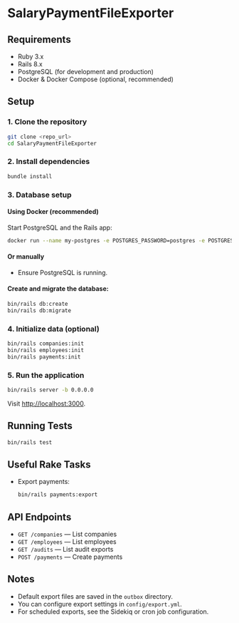 # SalaryPaymentFileExporter

## Requirements

- Ruby 3.x
- Rails 8.x
- PostgreSQL (for development and production)
- Docker & Docker Compose (optional, recommended)

## Setup

### 1. Clone the repository

```bash
git clone <repo_url>
cd SalaryPaymentFileExporter
```

### 2. Install dependencies

```bash
bundle install
```

### 3. Database setup

#### Using Docker (recommended)

Start PostgreSQL and the Rails app:

```bash
docker run --name my-postgres -e POSTGRES_PASSWORD=postgres -e POSTGRES_USER=postgres -e POSTGRES_DB=salary_payment_development -p 5432:5432 -d postgres:16
```

#### Or manually

- Ensure PostgreSQL is running.

#### Create and migrate the database:

```bash
bin/rails db:create
bin/rails db:migrate
```

### 4. Initialize data (optional)

```bash
bin/rails companies:init
bin/rails employees:init
bin/rails payments:init
```

### 5. Run the application

```bash
bin/rails server -b 0.0.0.0
```

Visit [http://localhost:3000](http://localhost:3000).

## Running Tests

```bash
bin/rails test
```

## Useful Rake Tasks

- Export payments:  
  ```bash
  bin/rails payments:export
  ```

## API Endpoints

- `GET /companies` — List companies
- `GET /employees` — List employees
- `GET /audits` — List audit exports
- `POST /payments` — Create payments

## Notes

- Default export files are saved in the `outbox` directory.
- You can configure export settings in `config/export.yml`.
- For scheduled exports, see the Sidekiq or cron job configuration.

